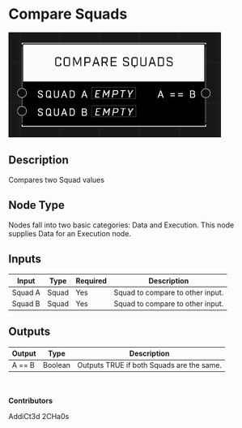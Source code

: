 # Compare Squads
![](../../../.gitbook/assets/compare-squads.png)
## Description
Compares two Squad values

## Node Type
Nodes fall into two basic categories: Data and Execution. This node supplies Data for an Execution node.

## Inputs
| Input | Type | Required | Description |
|------------------|------------------|----------|--------------------------------------------------------------|
| Squad A | Squad | Yes | Squad to compare to other input. |
| Squad B | Squad | Yes | Squad to compare to other input. |

## Outputs
| Output | Type | Description |
|------------------|------------------|--------------------------------------------------------------|
| A == B | Boolean | Outputs TRUE if both Squads are the same. |

\
\
**Contributors**

AddiCt3d 2CHa0s
